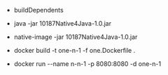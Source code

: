 
- buildDependents
- java -jar 10187Native4Java-1.0.jar
- native-image -jar 10187Native4Java-1.0.jar



- docker build -t one-n-1 -f one.Dockerfile .
- docker run --name n-n-1 -p 8080:8080 -d one-n-1


